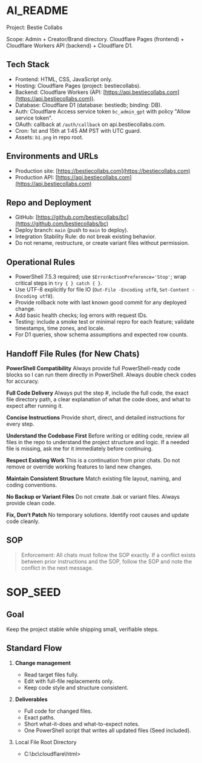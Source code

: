 # AI_README

Project: Bestie Collabs

Scope: Admin + Creator/Brand directory. Cloudflare Pages (frontend) + Cloudflare Workers API (backend) + Cloudflare D1.

## Tech Stack

* Frontend: HTML, CSS, JavaScript only.
* Hosting: Cloudflare Pages (project: bestiecollabs).
* Backend: Cloudflare Workers (API: [https://api.bestiecollabs.com](https://api.bestiecollabs.com)).
* Database: Cloudflare D1 (database: bestiedb; binding: DB).
* Auth: Cloudflare Access service token `bc_admin_gpt` with policy "Allow service token".
* OAuth: callback at `/auth/callback` on api.bestiecollabs.com.
* Cron: 1st and 15th at 1:45 AM PST with UTC guard.
* Assets: `b1.png` in repo root.

## Environments and URLs

* Production site: [https://bestiecollabs.com](https://bestiecollabs.com)
* Production API: [https://api.bestiecollabs.com](https://api.bestiecollabs.com)

## Repo and Deployment

* GitHub: [https://github.com/bestiecollabs/bc](https://github.com/bestiecollabs/bc)
* Deploy branch: `main` (push to `main` to deploy).
* Integration Stability Rule: do not break existing behavior.
* Do not rename, restructure, or create variant files without permission.

## Operational Rules

* PowerShell 7.5.3 required; use `$ErrorActionPreference='Stop'`; wrap critical steps in `try { } catch { }`.
* Use UTF-8 explicitly for file IO (`Out-File -Encoding utf8`, `Set-Content -Encoding utf8`).
* Provide rollback note with last known good commit for any deployed change.
* Add basic health checks; log errors with request IDs.
* Testing: include a smoke test or minimal repro for each feature; validate timestamps, time zones, and locale.
* For D1 queries, show schema assumptions and expected row counts.

## Handoff File Rules (for New Chats)

**PowerShell Compatibility**
Always provide full PowerShell-ready code blocks so I can run them directly in PowerShell. Always double check codes for accuracy.

**Full Code Delivery**
Always put the step #, include the full code, the exact file directory path, a clear explanation of what the code does, and what to expect after running it.

**Concise Instructions**
Provide short, direct, and detailed instructions for every step.

**Understand the Codebase First**
Before writing or editing code, review all files in the repo to understand the project structure and logic. If a needed file is missing, ask me for it immediately before continuing.

**Respect Existing Work**
This is a continuation from prior chats. Do not remove or override working features to land new changes.

**Maintain Consistent Structure**
Match existing file layout, naming, and coding conventions.

**No Backup or Variant Files**
Do not create .bak or variant files. Always provide clean code.

**Fix, Don’t Patch**
No temporary solutions. Identify root causes and update code cleanly.

## SOP
> Enforcement: All chats must follow the SOP exactly. If a conflict exists between prior instructions and the SOP, follow the SOP and note the conflict in the next message.
# SOP_SEED

## Goal
Keep the project stable while shipping small, verifiable steps.

## Standard Flow

1) **Change management**
   - Read target files fully.
   - Edit with full-file replacements only.
   - Keep code style and structure consistent.

2) **Deliverables**
   - Full code for changed files.
   - Exact paths.
   - Short what-it-does and what-to-expect notes.
   - One PowerShell script that writes all updated files (Seed included).

3) Local File Root Directory
   - C:\bc\cloudflare\html>